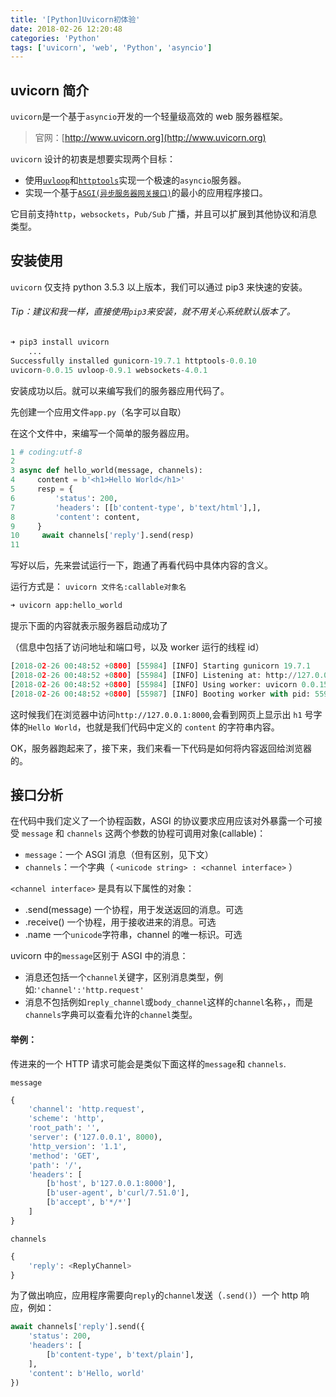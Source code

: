 ```yaml
---
title: '[Python]Uvicorn初体验'
date: 2018-02-26 12:20:48
categories: 'Python'
tags: ['uvicorn', 'web', 'Python', 'asyncio']
---
```


## uvicorn 简介

`uvicorn`是一个基于`asyncio`开发的一个轻量级高效的 web 服务器框架。

> 官网：[http://www.uvicorn.org](http://www.uvicorn.org)

`uvicorn` 设计的初衷是想要实现两个目标：

- 使用[`uvloop`](https://github.com/MagicStack/uvloop)和[`httptools`](https://github.com/MagicStack/httptools)实现一个极速的`asyncio`服务器。
- 实现一个基于[`ASGI(异步服务器网关接口)`](http://channels.readthedocs.io/en/stable/asgi.html)的最小的应用程序接口。

它目前支持`http`，`websockets`，`Pub/Sub` 广播，并且可以扩展到其他协议和消息类型。

<!--more-->

## 安装使用

`uvicorn` 仅支持 python 3.5.3 以上版本，我们可以通过 pip3 来快速的安装。

###### Tip：建议和我一样，直接使用`pip3`来安装，就不用关心系统默认版本了。

```python
➜ pip3 install uvicorn
	...
Successfully installed gunicorn-19.7.1 httptools-0.0.10
uvicorn-0.0.15 uvloop-0.9.1 websockets-4.0.1
```

安装成功以后。就可以来编写我们的服务器应用代码了。

先创建一个应用文件`app.py`（名字可以自取）

在这个文件中，来编写一个简单的服务器应用。

```python
1 # coding:utf-8
2
3 async def hello_world(message, channels):
4     content = b'<h1>Hello World</h1>'
5     resp = {
6         'status': 200,
7         'headers': [[b'content-type', b'text/html'],],
8         'content': content,
9     }
10     await channels['reply'].send(resp)
11
```

写好以后，先来尝试运行一下，跑通了再看代码中具体内容的含义。

运行方式是： `uvicorn 文件名:callable对象名`

```python
➜ uvicorn app:hello_world
```

提示下面的内容就表示服务器启动成功了

（信息中包括了访问地址和端口号，以及 worker 运行的线程 id）

```python
[2018-02-26 00:48:52 +0800] [55984] [INFO] Starting gunicorn 19.7.1
[2018-02-26 00:48:52 +0800] [55984] [INFO] Listening at: http://127.0.0.1:8000 (55984)
[2018-02-26 00:48:52 +0800] [55984] [INFO] Using worker: uvicorn 0.0.15
[2018-02-26 00:48:52 +0800] [55987] [INFO] Booting worker with pid: 55987

```

这时候我们在浏览器中访问`http://127.0.0.1:8000`,会看到网页上显示出 `h1` 号字体的`Hello World`，也就是我们代码中定义的 `content` 的字符串内容。

OK，服务器跑起来了，接下来，我们来看一下代码是如何将内容返回给浏览器的。

## 接口分析

在代码中我们定义了一个协程函数，ASGI 的协议要求应用应该对外暴露一个可接受 `message` 和 `channels` 这两个参数的协程可调用对象(callable)：

- `message`：一个 ASGI 消息（但有区别，见下文）
- `channels`：一个字典（ `<unicode string> : <channel interface>` ）

`<channel interface>` 是具有以下属性的对象：

- .send(message) 一个协程，用于发送返回的消息。可选
- .receive() 一个协程，用于接收进来的消息。可选
- .name 一个`unicode`字符串，channel 的唯一标识。可选

uvicorn 中的`message`区别于 ASGI 中的消息：

- 消息还包括一个`channel`关键字，区别消息类型，例如:`'channel':'http.request'`
- 消息不包括例如`reply_channel`或`body_channel`这样的`channel`名称，，而是`channels`字典可以查看允许的`channel`类型。

#### 举例：

传进来的一个 HTTP 请求可能会是类似下面这样的`message`和 `channels`.

`message`

```python
{
    'channel': 'http.request',
    'scheme': 'http',
    'root_path': '',
    'server': ('127.0.0.1', 8000),
    'http_version': '1.1',
    'method': 'GET',
    'path': '/',
    'headers': [
        [b'host', b'127.0.0.1:8000'],
        [b'user-agent', b'curl/7.51.0'],
        [b'accept', b'*/*']
    ]
}
```

`channels`

```python
{
    'reply': <ReplyChannel>
}
```

为了做出响应，应用程序需要向`reply`的`channel`发送（`.send()`）一个 http 响应，例如：

```python
await channels['reply'].send({
    'status': 200,
    'headers': [
        [b'content-type', b'text/plain'],
    ],
    'content': b'Hello, world'
})
```
